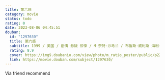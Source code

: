 ```yaml
---
title: 第六感
category: movie
status: todo
rating: 0
date: 2023-08-06 04:45:51
douban:
  id: "1297630"
  title: 第六感
  subtitle: 1999 / 美国 / 剧情 悬疑 惊悚 / M·奈特·沙马兰 / 布鲁斯·威利斯 海利·乔·奥斯蒙
  rating: 8.9
  cover: https://img9.doubanio.com/view/photo/m_ratio_poster/public/p2220184425.jpg
  link: https://movie.douban.com/subject/1297630/
---
```


Via friend recommend